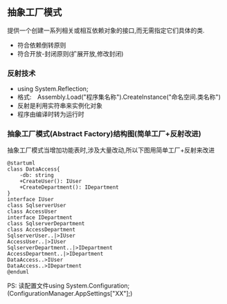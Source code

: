 ## 抽象工厂模式
提供一个创建一系列相关或相互依赖对象的接口,而无需指定它们具体的类.

- 符合依赖倒转原则
- 符合开放-封闭原则(扩展开放,修改封闭)

### 反射技术
- using System.Reflection;
- 格式:　Assembly.Load("程序集名称").CreateInstance("命名空间.类名称")
- 反射是利用实符串来实例化对象
- 程序由编译时转为运行时


### 抽象工厂模式(Abstract Factory)结构图(简单工厂+反射改进)
抽象工厂模式当增加功能表时,涉及大量改动,所以下图用简单工厂+反射来改进
```uml
@startuml
class DataAccess{
    -db: string
    +CreateUser(): IUser
    +CreateDepartment(): IDepartment
}
interface IUser
class SqlserverUser
class AccessUser
interface IDepartment
class SqlserverDepartment
class AccessDepartment
SqlserverUser..|>IUser
AccessUser..|>IUser
SqlserverDepartment..|>IDepartment
AccessDepartment..|>IDepartment
DataAccess..>IUser
DataAccess..>IDepartment
@enduml
```

PS: 读配置文件using System.Configuration;(ConfigurationManager.AppSettings["XX"];)
